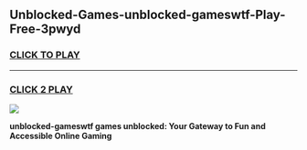
## Unblocked-Games-unblocked-gameswtf-Play-Free-3pwyd
<h3>
<a href="https://premium76.site?title=unblocked-gameswtf&ref=12A">CLICK TO PLAY</a></h3>
<hr>

<h3>
<a href="https://premium76.site?title=unblocked-gameswtf&ref=12A">CLICK 2 PLAY</a>
  
</h3>

<a href="https://premium76.site?title=unblocked-gameswtf&ref=12A"><img src="https://clearcache.store/games.png"></a>


**unblocked-gameswtf games unblocked: Your Gateway to Fun and Accessible Online Gaming**
